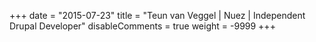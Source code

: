 +++
date = "2015-07-23"
title = "Teun van Veggel | Nuez | Independent Drupal Developer"
disableComments = true
weight = -9999
+++

